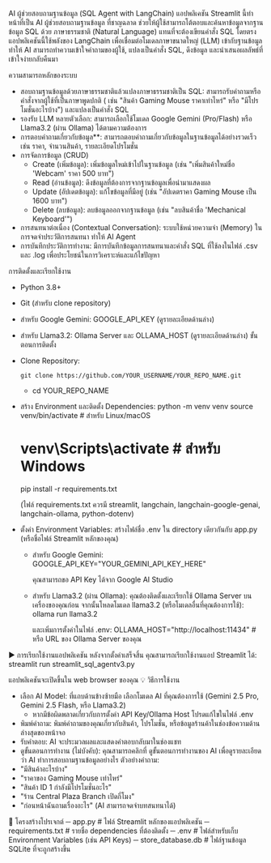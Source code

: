    AI ผู้ช่วยสอบถามฐานข้อมูล (SQL Agent with LangChain)
แอปพลิเคชัน Streamlit นี้ทำหน้าที่เป็น AI ผู้ช่วยสอบถามฐานข้อมูล ที่ชาญฉลาด ช่วยให้ผู้ใช้สามารถโต้ตอบและค้นหาข้อมูลจากฐานข้อมูล SQL ด้วย ภาษาธรรมชาติ (Natural Language) แทนที่จะต้องเขียนคำสั่ง SQL โดยตรง
แอปพลิเคชันนี้ใช้พลังของ LangChain เพื่อเชื่อมต่อโมเดลภาษาขนาดใหญ่ (LLM) เข้ากับฐานข้อมูล ทำให้ AI สามารถทำความเข้าใจคำถามของผู้ใช้, แปลงเป็นคำสั่ง SQL, ดึงข้อมูล และนำเสนอผลลัพธ์ที่เข้าใจง่ายกลับคืนมา

ความสามารถหลักของระบบ
 * สอบถามฐานข้อมูลด้วยภาษาธรรมชาติแล้วแปลงภาษาธรรมชาติเป็น SQL: สามารถรับคำถามหรือคำสั่งจากผู้ใช้ที่เป็นภาษาพูดปกติ ( เช่น "สินค้า Gaming Mouse ราคาเท่าไหร่" หรือ "มีโปรโมชั่นอะไรบ้าง") และแปลงเป็นคำสั่ง SQL
 * รองรับ LLM หลายตัวเลือก: สามารถเลือกใช้โมเดล Google Gemini (Pro/Flash) หรือ Llama3.2 (ผ่าน Ollama) ได้ตามความต้องการ
 * การตอบคำถามเกี่ยวกับข้อมูล**: สามารถตอบคำถามเกี่ยวกับข้อมูลในฐานข้อมูลได้อย่างรวดเร็ว เช่น ราคา, จำนวนสินค้า, รายละเอียดโปรโมชั่น
 * การจัดการข้อมูล (CRUD)
    * Create (เพิ่มข้อมูล): เพิ่มข้อมูลใหม่เข้าไปในฐานข้อมูล (เช่น "เพิ่มสินค้าใหม่ชื่อ 'Webcam' ราคา 500 บาท")
    * Read (อ่านข้อมูล): ดึงข้อมูลที่ต้องการจากฐานข้อมูลเพื่อนำมาแสดงผล
    * Update (อัปเดตข้อมูล): แก้ไขข้อมูลที่มีอยู่ (เช่น "อัปเดตราคา Gaming Mouse เป็น 1600 บาท")
    * Delete (ลบข้อมูล): ลบข้อมูลออกจากฐานข้อมูล (เช่น "ลบสินค้าชื่อ 'Mechanical Keyboard'")
* การสนทนาต่อเนื่อง (Contextual Conversation): ระบบใช้หน่วยความจำ (Memory) ในการจดจำประวัติการสนทนา ทำให้ AI Agent 
* การบันทึกประวัติการทำงาน: มีการบันทึกข้อมูลการสนทนาและคำสั่ง SQL ที่ใช้ลงในไฟล์ .csv และ .log เพื่อประโยชน์ในการวิเคราะห์และแก้ไขปัญหา


การติดตั้งและเรียกใช้งาน
 * Python 3.8+
 * Git (สำหรับ clone repository)
 * สำหรับ Google Gemini: GOOGLE_API_KEY (ดูรายละเอียดด้านล่าง)
 * สำหรับ Llama3.2: Ollama Server และ OLLAMA_HOST (ดูรายละเอียดด้านล่าง)
ขั้นตอนการติดตั้ง
 * Clone Repository:
    ```
    git clone https://github.com/YOUR_USERNAME/YOUR_REPO_NAME.git
    ```
    * cd YOUR_REPO_NAME
 * สร้าง Environment และติดตั้ง Dependencies:
   python -m venv venv
   source venv/bin/activate  # สำหรับ Linux/macOS
   # venv\Scripts\activate    # สำหรับ Windows
   pip install -r requirements.txt

   (ไฟล์ requirements.txt ควรมี streamlit, langchain, langchain-google-genai, langchain-ollama, python-dotenv)
 * ตั้งค่า Environment Variables:
   สร้างไฟล์ชื่อ .env ใน directory เดียวกันกับ app.py (หรือชื่อไฟล์ Streamlit หลักของคุณ)
   * สำหรับ Google Gemini:
     GOOGLE_API_KEY="YOUR_GEMINI_API_KEY_HERE"

     คุณสามารถขอ API Key ได้จาก Google AI Studio
   * สำหรับ Llama3.2 (ผ่าน Ollama):
     คุณต้องติดตั้งและเรียกใช้ Ollama Server บนเครื่องของคุณก่อน จากนั้นโหลดโมเดล llama3.2 (หรือโมเดลอื่นที่คุณต้องการใช้):
     ollama run llama3.2

     และเพิ่มการตั้งค่าในไฟล์ .env:
     OLLAMA_HOST="http://localhost:11434" # หรือ URL ของ Ollama Server ของคุณ

▶️ การเรียกใช้งานแอปพลิเคชัน
หลังจากตั้งค่าเสร็จสิ้น คุณสามารถเรียกใช้งานแอป Streamlit ได้:
streamlit run streamlit_sql_agentv3.py

แอปพลิเคชันจะเปิดขึ้นใน web browser ของคุณ
💡 วิธีการใช้งาน
 * เลือก AI Model: ที่แถบด้านข้างซ้ายมือ เลือกโมเดล AI ที่คุณต้องการใช้ (Gemini 2.5 Pro, Gemini 2.5 Flash, หรือ Llama3.2)
   * หากมีข้อผิดพลาดเกี่ยวกับการตั้งค่า API Key/Ollama Host โปรดแก้ไขในไฟล์ .env
 * พิมพ์คำถาม: พิมพ์คำถามของคุณเกี่ยวกับสินค้า, โปรโมชั่น, หรือข้อมูลร้านค้าในช่องข้อความด้านล่างสุดของหน้าจอ
 * รับคำตอบ: AI จะประมวลผลและแสดงคำตอบกลับมาในช่องแชท
 * ดูขั้นตอนการทำงาน (ไม่บังคับ): คุณสามารถคลิกที่ ดูขั้นตอนการทำงานของ AI เพื่อดูรายละเอียดว่า AI ทำการสอบถามฐานข้อมูลอย่างไร
ตัวอย่างคำถาม:
 * "มีสินค้าอะไรบ้าง"
 * "ราคาของ Gaming Mouse เท่าไหร่"
 * "สินค้า ID 1 กำลังมีโปรโมชั่นอะไร"
 * "ร้าน Central Plaza Branch เปิดกี่โมง"
 * "ก่อนหน้าฉันถามเรื่องอะไร" (AI สามารถจดจำบทสนทนาได้)

📁 โครงสร้างโปรเจกต์
    ─ app.py             # ไฟล์ Streamlit หลักของแอปพลิเคชัน
    ─ requirements.txt   # รายชื่อ dependencies ที่ต้องติดตั้ง
    ─ .env               # ไฟล์สำหรับเก็บ Environment Variables (เช่น API Keys)
    ─ store_database.db  # ไฟล์ฐานข้อมูล SQLite ที่จะถูกสร้างขึ้น


